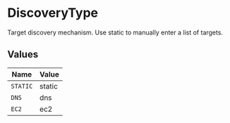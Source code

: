 # DiscoveryType

Target discovery mechanism. Use static to manually enter a list of targets.


## Values

| Name     | Value    |
| -------- | -------- |
| `STATIC` | static   |
| `DNS`    | dns      |
| `EC2`    | ec2      |